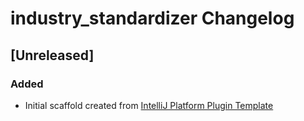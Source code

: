 <!-- Keep a Changelog guide -> https://keepachangelog.com -->

# industry_standardizer Changelog

## [Unreleased]
### Added
- Initial scaffold created from [IntelliJ Platform Plugin Template](https://github.com/JetBrains/intellij-platform-plugin-template)
